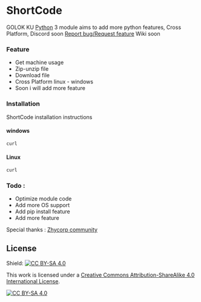 # ShortCode

GOLOK KU [Python](https://www.python.org/) 3 module aims to add more python features, Cross Platform,
Discord soon 
[Report bug/Request feature](https://github.com/GOLOKKU/shortcode/issues)
Wiki soon

### Feature
  - Get machine usage
  - Zip-unzip file
  - Download file
  - Cross Platform linux - windows
  - Soon i will add more feature

### Installation
ShortCode installation instructions

#### windows
```cmd
curl 
```
#### Linux
```sh
curl
```

### Todo :
 - Optimize module code
 - Add more OS support
 - Add pip install feature
 - Add more feature

Special thanks :
[Zhycorp community](discord.gg/zhycorp)

License
----
Shield: [![CC BY-SA 4.0][cc-by-sa-shield]][cc-by-sa]

This work is licensed under a
[Creative Commons Attribution-ShareAlike 4.0 International License][cc-by-sa].

[![CC BY-SA 4.0][cc-by-sa-image]][cc-by-sa]

[cc-by-sa]: http://creativecommons.org/licenses/by-sa/4.0/
[cc-by-sa-image]: https://licensebuttons.net/l/by-sa/4.0/88x31.png
[cc-by-sa-shield]: https://img.shields.io/badge/License-CC%20BY--SA%204.0-lightgrey.svg
